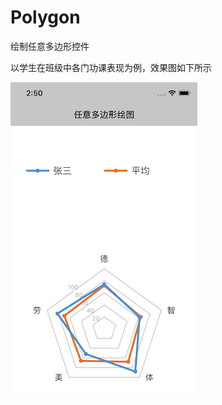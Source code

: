 # Polygon
绘制任意多边形控件

以学生在班级中各门功课表现为例，效果图如下所示

![导入图片](https://github.com/doupi188/Polygon/blob/master/demoImages/demoImage1.png)

